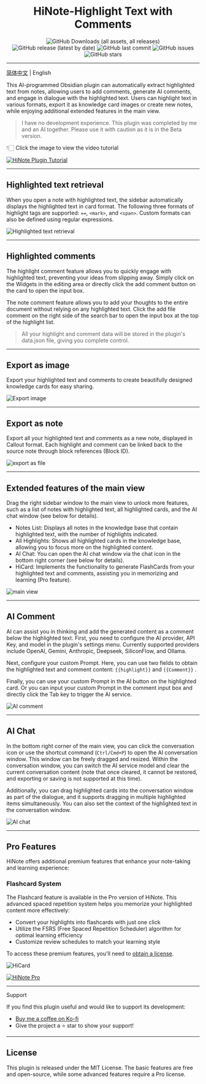 <div align="center">
	<h1>HiNote-Highlight Text with Comments</h1>
	<img src="https://img.shields.io/github/downloads/CatMuse/HiNote/total" alt="GitHub Downloads (all assets, all releases)" />
	<img src="https://img.shields.io/github/v/release/CatMuse/HiNote" alt="GitHub release (latest by date)" />
	<img src="https://img.shields.io/github/last-commit/CatMuse/HiNote" alt="GitHub last commit" />
	<img src="https://img.shields.io/github/issues/CatMuse/HiNote" alt="GitHub issues" />
	<img src="https://img.shields.io/github/stars/CatMuse/HiNote?style=social" alt="GitHub stars" />
</div>

---

[简体中文](./README-ZH.md) | English

This AI-programmed Obsidian plugin can automatically extract highlighted text from notes, allowing users to add comments, generate AI comments, and engage in dialogue with the highlighted text. Users can highlight text in various formats, export it as knowledge card images or create new notes, while enjoying additional extended features in the main view.

>  I have no development experience. This plugin was completed by me and an AI together. Please use it with caution as it is in the Beta version.

👇🏻 Click the image to view the video tutorial

[![HiNote Plugin Tutorial](https://img.youtube.com/vi/c1mxMGi1ZEk/maxresdefault.jpg)](https://www.youtube.com/watch?v=c1mxMGi1ZEk)

---

## Highlighted text retrieval

When you open a note with highlighted text, the sidebar automatically displays the highlighted text in card format. The following three formats of highlight tags are supported: `==`, `<mark>`, and `<span>`. Custom formats can also be defined using regular expressions.

![Highlighted text retrieval](./doc/highlighted-text-retrieval.jpg)

---

## Highlighted comments

The highlight comment feature allows you to quickly engage with highlighted text, preventing your ideas from slipping away. Simply click on the Widgets in the editing area or directly click the add comment button on the card to open the input box.

The note comment feature allows you to add your thoughts to the entire document without relying on any highlighted text. Click the add file comment on the right side of the search bar to open the input box at the top of the highlight list.

>  All your highlight and comment data will be stored in the plugin's data.json file, giving you complete control.

---

## Export as image

Export your highlighted text and comments to create beautifully designed knowledge cards for easy sharing.

![Export image](./doc/export-image.jpg)

---

## Export as note

Export all your highlighted text and comments as a new note, displayed in Callout format. Each highlight and comment can be linked back to the source note through block references (Block ID).

![export as file](./doc/export-as-file.jpg)

---

## Extended features of the main view

Drag the right sidebar window to the main view to unlock more features, such as a list of notes with highlighted text, all highlighted cards, and the AI chat window (see below for details).

- Notes List: Displays all notes in the knowledge base that contain highlighted text, with the number of highlights indicated.
- All Highlights: Shows all highlighted cards in the knowledge base, allowing you to focus more on the highlighted content.
- AI Chat: You can open the AI chat window via the chat icon in the bottom right corner (see below for details).
- HiCard: Implements the functionality to generate FlashCards from your highlighted text and comments, assisting you in memorizing and learning (Pro feature).

![main view](./doc/main-view.jpg)

---

## AI Comment

AI can assist you in thinking and add the generated content as a comment below the highlighted text. First, you need to configure the AI provider, API Key, and model in the plugin's settings menu. Currently supported providers include OpenAI, Gemini, Anthropic, Deepseek, SiliconFlow, and Ollama.

Next, configure your custom Prompt. Here, you can use two fields to obtain the highlighted text and comment content: `{{highlight}}` and `{{Comment}}` .

Finally, you can use your custom Prompt in the AI button on the highlighted card. Or you can input your custom Prompt in the comment input box and directly click the Tab key to trigger the AI service.

![AI comment](./doc/ai-comment.jpg)

---

## AI Chat

In the bottom right corner of the main view, you can click the conversation icon or use the shortcut command (`Ctrl/Cmd+P`) to open the AI conversation window. This window can be freely dragged and resized. Within the conversation window, you can switch the AI service model and clear the current conversation content (note that once cleared, it cannot be restored, and exporting or saving is not supported at this time).

Additionally, you can drag highlighted cards into the conversation window as part of the dialogue, and it supports dragging in multiple highlighted items simultaneously. You can also set the context of the highlighted text in the conversation window.

![AI chat](./doc/ai-chat.jpg)

---

## Pro Features

HiNote offers additional premium features that enhance your note-taking and learning experience:

### Flashcard System

The Flashcard feature is available in the Pro version of HiNote. This advanced spaced repetition system helps you memorize your highlighted content more effectively:

- Convert your highlights into flashcards with just one click
- Utilize the FSRS (Free Spaced Repetition Scheduler) algorithm for optimal learning efficiency
- Customize review schedules to match your learning style

To access these premium features, you'll need to [obtain a license](https://hinote.gumroad.com/l/qovuny).

![HiCard](./doc/hi-card.jpg)

[![HiNote Pro](./doc/hinote-pro.jpg)](https://www.hinote.vip/en.html)

---

Support

If you find this plugin useful and would like to support its development:

- [Buy me a coffee on Ko-fi](https://ko-fi.com/catmuse)
- Give the project a ⭐ star to show your support!

---

## License

This plugin is released under the MIT License. The basic features are free and open-source, while some advanced features require a Pro license.
